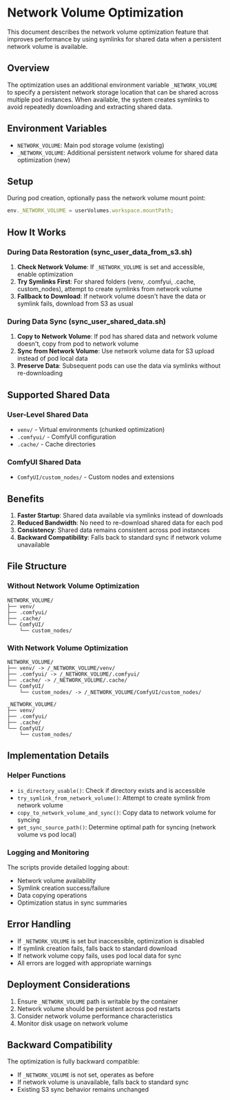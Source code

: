 # Network Volume Optimization

This document describes the network volume optimization feature that improves performance by using symlinks for shared data when a persistent network volume is available.

## Overview

The optimization uses an additional environment variable `_NETWORK_VOLUME` to specify a persistent network storage location that can be shared across multiple pod instances. When available, the system creates symlinks to avoid repeatedly downloading and extracting shared data.

## Environment Variables

- `NETWORK_VOLUME`: Main pod storage volume (existing)
- `_NETWORK_VOLUME`: Additional persistent network volume for shared data optimization (new)

## Setup

During pod creation, optionally pass the network volume mount point:

```javascript
env._NETWORK_VOLUME = userVolumes.workspace.mountPath;
```

## How It Works

### During Data Restoration (sync_user_data_from_s3.sh)

1. **Check Network Volume**: If `_NETWORK_VOLUME` is set and accessible, enable optimization
2. **Try Symlinks First**: For shared folders (venv, .comfyui, .cache, custom_nodes), attempt to create symlinks from network volume
3. **Fallback to Download**: If network volume doesn't have the data or symlink fails, download from S3 as usual

### During Data Sync (sync_user_shared_data.sh)

1. **Copy to Network Volume**: If pod has shared data and network volume doesn't, copy from pod to network volume
2. **Sync from Network Volume**: Use network volume data for S3 upload instead of pod local data
3. **Preserve Data**: Subsequent pods can use the data via symlinks without re-downloading

## Supported Shared Data

### User-Level Shared Data
- `venv/` - Virtual environments (chunked optimization)
- `.comfyui/` - ComfyUI configuration
- `.cache/` - Cache directories

### ComfyUI Shared Data
- `ComfyUI/custom_nodes/` - Custom nodes and extensions

## Benefits

1. **Faster Startup**: Shared data available via symlinks instead of downloads
2. **Reduced Bandwidth**: No need to re-download shared data for each pod
3. **Consistency**: Shared data remains consistent across pod instances
4. **Backward Compatibility**: Falls back to standard sync if network volume unavailable

## File Structure

### Without Network Volume Optimization
```
NETWORK_VOLUME/
├── venv/
├── .comfyui/
├── .cache/
└── ComfyUI/
    └── custom_nodes/
```

### With Network Volume Optimization
```
NETWORK_VOLUME/
├── venv/ -> /_NETWORK_VOLUME/venv/
├── .comfyui/ -> /_NETWORK_VOLUME/.comfyui/
├── .cache/ -> /_NETWORK_VOLUME/.cache/
└── ComfyUI/
    └── custom_nodes/ -> /_NETWORK_VOLUME/ComfyUI/custom_nodes/

_NETWORK_VOLUME/
├── venv/
├── .comfyui/
├── .cache/
└── ComfyUI/
    └── custom_nodes/
```

## Implementation Details

### Helper Functions

- `is_directory_usable()`: Check if directory exists and is accessible
- `try_symlink_from_network_volume()`: Attempt to create symlink from network volume
- `copy_to_network_volume_and_sync()`: Copy data to network volume for syncing
- `get_sync_source_path()`: Determine optimal path for syncing (network volume vs pod local)

### Logging and Monitoring

The scripts provide detailed logging about:
- Network volume availability
- Symlink creation success/failure
- Data copying operations
- Optimization status in sync summaries

## Error Handling

- If `_NETWORK_VOLUME` is set but inaccessible, optimization is disabled
- If symlink creation fails, falls back to standard download
- If network volume copy fails, uses pod local data for sync
- All errors are logged with appropriate warnings

## Deployment Considerations

1. Ensure `_NETWORK_VOLUME` path is writable by the container
2. Network volume should be persistent across pod restarts
3. Consider network volume performance characteristics
4. Monitor disk usage on network volume

## Backward Compatibility

The optimization is fully backward compatible:
- If `_NETWORK_VOLUME` is not set, operates as before
- If network volume is unavailable, falls back to standard sync
- Existing S3 sync behavior remains unchanged
